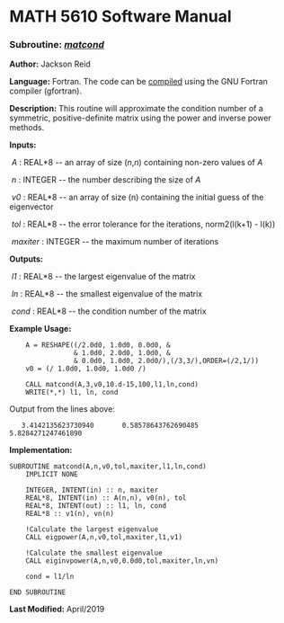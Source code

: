 # MATH 5610 Software Manual

### Subroutine: [_matcond_](../matcond.f90)

**Author:** Jackson Reid

**Language:** Fortran. The code can be [compiled](compilation.md) using the GNU Fortran compiler (gfortran).

**Description:** This routine will approximate the condition number of a symmetric, positive-definite matrix using the power and inverse power methods.

**Inputs:** 

​        _A_ : REAL*8 -- an array of size (_n_,_n_) containing non-zero values of _A_

​	_n_ : INTEGER -- the number describing the size of _A_ 

​        _v0_ : REAL*8 -- an array of size (n) containing the initial guess of the eigenvector

​        _tol_ : REAL*8 -- the error tolerance for the iterations, norm2(l(k+1) - l(k))

​        _maxiter_ : INTEGER -- the maximum number of iterations

**Outputs:** 

​        _l1_ : REAL*8 --  the largest eigenvalue of the matrix

​        _ln_ : REAL*8 --  the smallest eigenvalue of the matrix

​        _cond_ : REAL*8 --  the condition number of the matrix

**Example Usage:** 

```
    A = RESHAPE((/2.0d0, 1.0d0, 0.0d0, &
                & 1.0d0, 2.0d0, 1.0d0, &
                & 0.0d0, 1.0d0, 2.0d0/),(/3,3/),ORDER=(/2,1/))
	v0 = (/ 1.0d0, 1.0d0, 1.0d0 /)
	
    CALL matcond(A,3,v0,10.d-15,100,l1,ln,cond)
    WRITE(*,*) l1, ln, cond
```
Output from the lines above:
```
   3.4142135623730940       0.58578643762690485        5.8284271247461890 
```
**Implementation:**

```
SUBROUTINE matcond(A,n,v0,tol,maxiter,l1,ln,cond)
    IMPLICIT NONE

    INTEGER, INTENT(in) :: n, maxiter
    REAL*8, INTENT(in) :: A(n,n), v0(n), tol
    REAL*8, INTENT(out) :: l1, ln, cond
    REAL*8 :: v1(n), vn(n)

    !Calculate the largest eigenvalue
    CALL eigpower(A,n,v0,tol,maxiter,l1,v1)

    !Calculate the smallest eigenvalue
    CALL eiginvpower(A,n,v0,0.0d0,tol,maxiter,ln,vn)

    cond = l1/ln

END SUBROUTINE
```



**Last Modified:** April/2019

